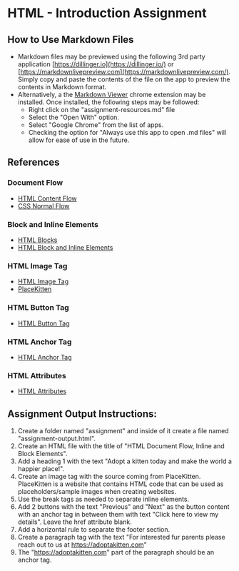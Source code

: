 # HTML - Introduction Assignment

## How to Use Markdown Files
- Markdown files may be previewed using the following 3rd party application [https://dillinger.io](https://dillinger.io/) or [https://markdownlivepreview.com](https://markdownlivepreview.com/). Simply copy and paste the contents of the file on the app to preview the contents in Markdown format.
- Alternatively, a the [Markdown Viewer](https://chromewebstore.google.com/detail/markdown-viewer/ckkdlimhmcjmikdlpkmbgfkaikojcbjk?pli=1) chrome extension may be installed. Once installed, the following steps may be followed:
	- Right click on the "assignment-resources.md" file
	- Select the "Open With" option.
	- Select "Google Chrome" from the list of apps.
	- Checking the option for "Always use this app to open .md files" will allow for ease of use in the future.

## References

### Document Flow
- [HTML Content Flow](https://medium.com/ux-art/html-content-flow-d94b7c03f98)
- [CSS Normal Flow](https://developer.mozilla.org/en-US/docs/Learn/CSS/CSS_layout/Normal_Flow)

### Block and Inline Elements
- [HTML Blocks](https://www.w3schools.com/html/html_blocks.asp)
- [HTML Block and Inline Elements](https://www.geeksforgeeks.org/html-block-and-inline-elements/)

### HTML Image Tag
- [HTML Image Tag](https://www.w3schools.com/tags/tag_img.asp)
- [PlaceKitten](https://placekitten.com/)

### HTML Button Tag
- [HTML Button Tag](https://www.w3schools.com/tags/tag_button.asp)

### HTML Anchor Tag
- [HTML Anchor Tag](https://www.w3schools.com/tags/tag_a.asp)

### HTML Attributes
- [HTML Attributes](https://www.w3schools.com/html/html_attributes.asp)

## Assignment Output Instructions:

1. Create a folder named "assignment" and inside of it create a file named "assignment-output.html".
2. Create an HTML file with the title of "HTML Document Flow, Inline and Block Elements".
3. Add a heading 1 with the text "Adopt a kitten today and make the world a happier place!".
4. Create an image tag with the source coming from PlaceKitten. PlaceKitten is a website that contains HTML code that can be used as placeholders/sample images when creating websites.
5. Use the break tags as needed to separate inline elements.
6. Add 2 buttons with the text "Previous" and "Next" as the button content with an anchor tag in between them with text "Click here to view my details". Leave the href attribute blank.
7. Add a horizontal rule to separate the footer section.
8. Create a paragraph tag with the text "For interested fur parents please reach out to us at https://adoptakitten.com"
9. The "https://adoptakitten.com" part of the paragraph should be an anchor tag.